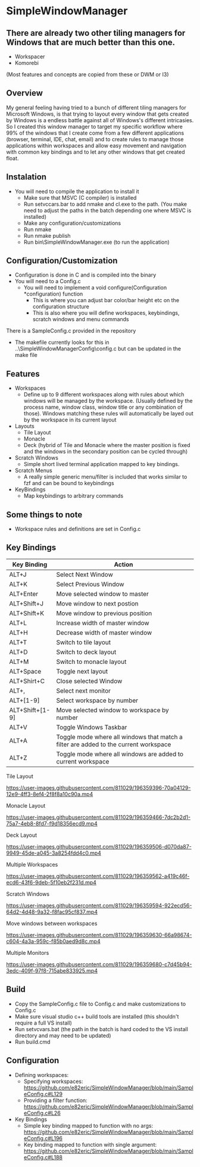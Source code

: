 # SimpleWindowManager

## There are already two other tiling managers for Windows that are much better than this one.
- Workspacer
- Komorebi

(Most features and concepts are copied from these or DWM or I3)

## Overview
My general feeling having tried to a bunch of different tiling managers for Microsoft Windows, is that trying to layout every window that gets created by Windows is a endless battle against all of Windows's different intricasies.  So I created this window manager to target my specific workflow where 99% of the windows that I create come from a few different applications (browser, terminal, IDE, chat, email) and to create rules to manage those applications within workspaces and allow easy movement and navigation with common key bindings and to let any other windows that get created float.

## Instalation
- You will need to compile the application to install it
  - Make sure that MSVC (C compiler) is installed
  - Run setvccars.bar to add nmake and cl.exe to the path.  (You make need to adjust the paths in the batch depending one where MSVC is installed)
  - Make any configuration/customizations
  - Run nmake
  - Run nmake publish
  - Run bin\SimpleWindowManager.exe (to run the application)

## Configuration/Customization
- Configuration is done in C and is compiled into the binary
- You will need to a Config.c
  - You will need to implement a void configure(Configuration *configuration) function
    - This is where you can adjust bar color/bar height etc on the configuration structure
    - This is also where you will define workspaces, keybindings, scratch windows and menu commands

There is a SampleConfig.c provided in the repository
- The makefile currently looks for this in ..\SimpleWindowManagerConfig\config.c but can be updated in the make file
## Features
- Workspaces
  - Define up to 9 different workspaces along with rules about which windows will be managed by the workspace.  (Usually defined by the process name, window class, window title or any combination of those).  Windows matching these rules will automatically be layed out by the workspace in its current layout
- Layouts
  - Tile Layout
  - Monacle
  - Deck (hybrid of Tile and Monacle where the master position is fixed and the windows in the secondary position can be cycled through) 
- Scratch Windows
  - Simple short lived terminal application mapped to key bindings.
- Scratch Menus
  - A really simple generic menu/filter is included that works similar to fzf and can be bound to keybindings
- KeyBindings
  - Map keybindings to arbitrary commands

## Some things to note
- Workspace rules and definitions are set in Config.c

## Key Bindings
| Key Binding   | Action              |
| ------------- | -------------       |
| ALT+J         | Select Next Window  |
| ALT+K         | Select Previous Window        |
| ALT+Enter     | Move selected window to master |
| ALT+Shift+J   | Move window to next postion |
| ALT+Shift+K   | Move window to previous position |
| ALT+L         | Increase width of master window |
| ALT+H         | Decrease width of master window |
| ALT+T         | Switch to tile layout |
| ALT+D         | Switch to deck layout |
| ALT+M         | Switch to monacle layout |
| ALT+Space     | Toggle next layout |
| ALT+Shirt+C   | Close selected Window |
| ALT+,         | Select next monitor |
| ALT+[1-9] | Select workspace by number|
| ALT+Shift+[1-9] | Move selected window to workspace by number |
| ALT+V         | Toggle Windows Taskbar |
| ALT+A         | Toggle mode where all windows that match a filter are added to the current workspace |
| ALT+Z         | Toggle mode where all windows are added to current workspace |

Tile Layout

https://user-images.githubusercontent.com/811029/196359396-70a04129-12e9-4ff3-8ef4-2f8f8a10c90a.mp4

Monacle Layout

https://user-images.githubusercontent.com/811029/196359466-7dc2b2d1-75a7-4eb8-8fd7-f9d18356ecd9.mp4

Deck Layout

https://user-images.githubusercontent.com/811029/196359506-d070da87-9949-45de-a045-3a8254fdd4c0.mp4

Multiple Workspaces

https://user-images.githubusercontent.com/811029/196359562-a419c46f-ecd6-43f6-9deb-5f10eb2f231d.mp4

Scratch Windows

https://user-images.githubusercontent.com/811029/196359594-922ecd56-64d2-4d48-9a32-f8fac95cf837.mp4

Move windows between workspaces

https://user-images.githubusercontent.com/811029/196359630-66a98674-c604-4a3a-959c-f85b0aed9d8c.mp4

Multiple Monitors

https://user-images.githubusercontent.com/811029/196359680-c7d45b94-3edc-409f-97f8-715abe833925.mp4

## Build
* Copy the SampleConfig.c file to Config.c and make customizations to Config.c
* Make sure visual studio c++ build tools are installed (this shouldn't require a full VS install)
* Run setvcvars.bat (the path in the batch is hard coded to the VS install directory and may need to be updated)
* Run build.cmd

## Configuration
* Defining workspaces:
  * Specifying workspaces: https://github.com/e82eric/SimpleWindowManager/blob/main/SampleConfig.c#L129
  * Providing a filter function: https://github.com/e82eric/SimpleWindowManager/blob/main/SampleConfig.c#L26
* Key Bindings 
  * Simple key binding mapped to function with no args: https://github.com/e82eric/SimpleWindowManager/blob/main/SampleConfig.c#L196
  * Key binding mapped to function with single argument: https://github.com/e82eric/SimpleWindowManager/blob/main/SampleConfig.c#L188

